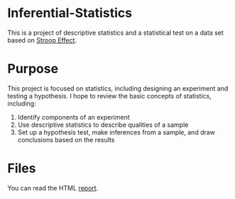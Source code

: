 # Inferential-Statistics
This is a project of descriptive statistics and a statistical test on a data set based on [Stroop Effect](https://en.wikipedia.org/wiki/Stroop_effect).

# Purpose
This project is focused on statistics, including designing an experiment and testing a hypothesis. I hope to review the basic concepts of statistics, including:
1. Identify components of an experiment
2. Use descriptive statistics to describe qualities of a sample
3. Set up a hypothesis test, make inferences from a sample, and draw conclusions based on the results

# Files
You can read the HTML [report](https://cdn.rawgit.com/LuTang-Terrence/Inferential-Statistics/a7b54544/project_6.html).
